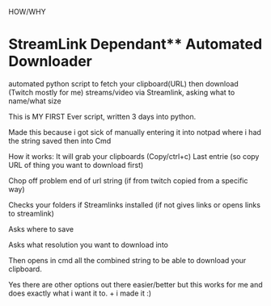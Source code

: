 HOW/WHY

# StreamLink Dependant** Automated Downloader
automated python script to fetch your clipboard(URL) then download (Twitch mostly for me) streams/video via Streamlink, asking what to name/what size

This is MY FIRST Ever script, written 3 days into python.

Made this because i got sick of manually entering it into notpad where i had the string saved then into Cmd

How it works:
It will grab your clipboards (Copy/ctrl+c) Last entrie (so copy URL of thing you want to download first)

Chop off problem end of url string (if from twitch copied from a specific way)

Checks your folders if Streamlinks installed (if not gives links or opens links to streamlink)

Asks where to save

Asks what resolution you want to download into

Then opens in cmd all the combined string to be able to download your clipboard.

Yes there are other options out there easier/better but this works for me and does exactly what i want it to. + i made it :)

 
